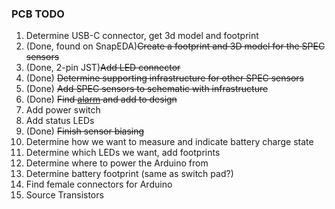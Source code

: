 ### PCB TODO

1. Determine USB-C connector, get 3d model and footprint
2. (Done, found on SnapEDA)<s>Create a footprint and 3D model for the SPEC sensors</s>
3. (Done, 2-pin JST)<s>Add LED connector</s>
4. (Done) <s>Determine supporting infrastructure for other SPEC sensors</s>
5. (Done) <s>Add SPEC sensors to schematic with infrastructure</s>
6. (Done) <s>Find [alarm](https://www.digikey.com/en/products/detail/pui-audio-inc/AT-1127-ST-2-R/5011397) and add to design</s>
7. Add power switch
8. Add status LEDs
9. (Done) <s>Finish sensor biasing</s>
10. Determine how we want to measure and indicate battery charge state
11. Determine which LEDs we want, add footprints 
12. Determine where to power the Arduino from
13. Determine battery footprint (same as switch pad?)
14. Find female connectors for Arduino
15. Source Transistors